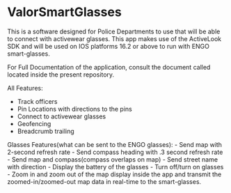 # ValorSmartGlasses

This is a software designed for Police Departments to use that will be able to connect with activewear glasses. This app makes use of the ActiveLook SDK and will be used on IOS platforms 16.2 or above to run with ENGO smart-glasses. 

For Full Documentation of the application, consult the document called located inside the present repository.

All Features:
  - Track officers
  - Pin Locations with directions to the pins
  - Connect to activewear glasses
  - Geofencing
  - Breadcrumb trailing
     

  Glasses Features(what can be sent to the ENGO glasses):
      - Send map with 2-second refresh rate
      - Send compass heading with .3 second refresh rate
      - Send map and compass(compass overlaps on map)
      - Send street name with direction
      - Display the battery of the glasses
      - Turn off/turn on glasses
      - Zoom in and zoom out of the map display inside the app and transmit the zoomed-in/zoomed-out map data in real-time to the smart-glasses.
